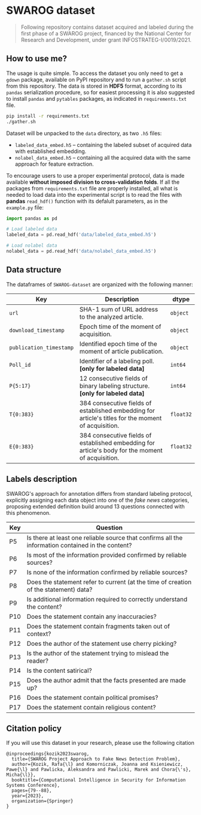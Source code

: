 # SWAROG dataset

> Following repository contains dataset acquired and labeled during the first phase of a SWAROG project, financed by the National Center for Research and Development, under grant INFOSTRATEG-I/0019/2021.

## How to use me?

The usage is quite simple. To access the dataset you only need to get a `gdown` package, available on PyPI repository and to run a `gather.sh` script from this repository. The data is stored in **HDF5** format, according to its `pandas` serialization procedure, so for easiest processing it is also suggested to install `pandas` and `pytables` packages, as indicated in `requirements.txt` file. 

```bash
pip install -r requirements.txt
./gather.sh
```

Dataset will be unpacked to the `data` directory, as two `.h5` files:

- `labeled_data_embed.h5` – containing the labeled subset of acquired data with established embedding.
- `nolabel_data_embed.h5` – containing all the acquired data with the same approach for feature extraction.

To encourage users to use a proper experimental protocol, data is made available **without imposed division to cross-validation folds**. If all the packages from `requirements.txt` file are properly installed, all what is needed to load data into the experimental script is to read the files with **pandas** `read_hdf()` function with its defalult parameters, as in the `example.py` file:

```python
import pandas as pd

# Load labeled data
labeled_data = pd.read_hdf('data/labeled_data_embed.h5')

# Load nolabel data
nolabel_data = pd.read_hdf('data/nolabel_data_embed.h5')
```

## Data structure

The dataframes of `SWAROG-dataset` are organized with the following manner:

|Key|Description|dtype|
|---|---|---|
|`url`| SHA-1 sum of URL address to the analyzed article. | `object` |
|`download_timestamp`| Epoch time of the moment of acquisition. | `object` |
|`publication_timestamp`| Identified epoch time of the moment of article publication. | `object` |
|`Poll_id`| Identifier of a labeling poll. **[only for labeled data]** | `int64` |
|`P{5:17}`| 12 consecutive fields of binary labeling structure. **[only for labeled data]** | `int64` |
|`T{0:383}`| 384 consecutive fields of established embedding for article's titles for the moment of acquisition. | `float32` |
|`E{0:383}`| 384 consecutive fields of established embedding for article's body for the moment of acquisition. | `float32` |

## Labels description

SWAROG's approach for annotation differs from standard labeling protocol, explicitly assigning each data object into one of the *fake news* categories, proposing extended definition build around 13 questions connected with this phenomenon.

| Key | Question |
|---|---|
| P5 | Is there at least one reliable source that confirms all the information contained in the content? |
| P6 | Is most of the information provided confirmed by reliable sources? |
| P7 | Is none of the information confirmed by reliable sources? |
| P8 | Does the statement refer to current (at the time of creation of the statement) data? |
| P9 | Is additional information required to correctly understand the content? |
| P10 | Does the statement contain any inaccuracies? |
| P11 | Does the statement contain fragments taken out of context? |
| P12 | Does the author of the statement use cherry picking? |
| P13 | Is the author of the statement trying to mislead the reader? |
| P14 | Is the content satirical? |
| P15 | Does the author admit that the facts presented are made up? |
| P16 | Does the statement contain political promises? |
| P17 | Does the statement contain religious content? |

## Citation policy

If you will use this dataset in your research, please use the following citation

```
@inproceedings{kozik2023swarog,
  title={SWAROG Project Approach to Fake News Detection Problem},
  author={Kozik, Rafa{\l} and Komorniczak, Joanna and Ksieniewicz, Pawe{\l} and Pawlicka, Aleksandra and Pawlicki, Marek and Chora{\'s}, Micha{\l}},
  booktitle={Computational Intelligence in Security for Information Systems Conference},
  pages={79--88},
  year={2023},
  organization={Springer}
}
```
